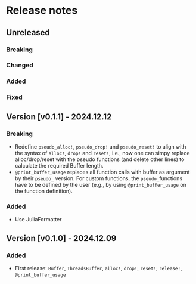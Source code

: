 # Release notes

## Unreleased

### Breaking

### Changed

### Added

### Fixed

## Version [v0.1.1] - 2024.12.12

### Breaking

* Redefine `pseudo_alloc!`, `pseudo_drop!` and `pseudo_reset!` to align with the syntax of `alloc!`, `drop!` and `reset!`, i.e., now one can simpy replace alloc/drop/reset with the pseudo functions (and delete other lines) to calculate the required Buffer length.
* `@print_buffer_usage` replaces all function calls with buffer as argument by their `pseudo_` version. For custom functions, the `pseudo_`functions have to be defined by the user (e.g., by using `@print_buffer_usage` on the function definition).

### Added

* Use JuliaFormatter

## Version [v0.1.0] - 2024.12.09

### Added

* First release: `Buffer`, `ThreadsBuffer`, `alloc!`, `drop!`, `reset!`, `release!`, `@print_buffer_usage`
